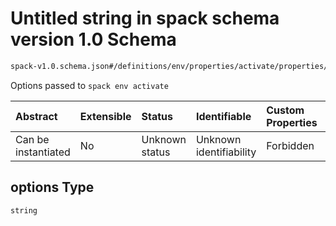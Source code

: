 # Untitled string in spack schema version 1.0 Schema

```txt
spack-v1.0.schema.json#/definitions/env/properties/activate/properties/options
```

Options passed to `spack env activate`

| Abstract            | Extensible | Status         | Identifiable            | Custom Properties | Additional Properties | Access Restrictions | Defined In                                                                      |
| :------------------ | :--------- | :------------- | :---------------------- | :---------------- | :-------------------- | :------------------ | :------------------------------------------------------------------------------ |
| Can be instantiated | No         | Unknown status | Unknown identifiability | Forbidden         | Allowed               | none                | [spack-v1.0.schema.json*](../out/spack-v1.0.schema.json "open original schema") |

## options Type

`string`
